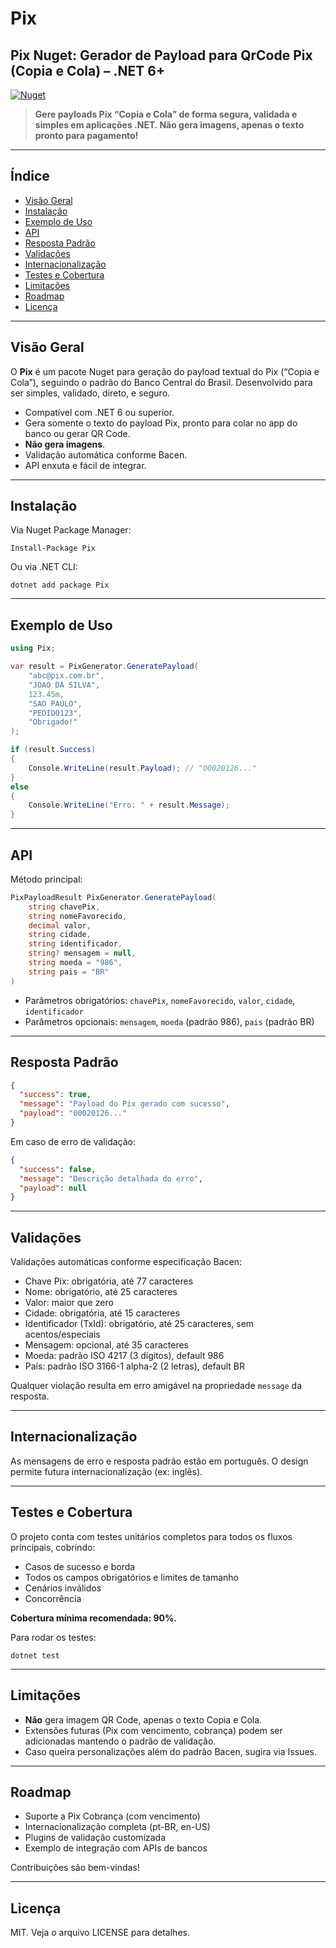 # Pix

## Pix Nuget: Gerador de Payload para QrCode Pix (Copia e Cola) – .NET 6+

[![Nuget](https://img.shields.io/nuget/v/Pix)](https://www.nuget.org/packages/Pix)

> **Gere payloads Pix “Copia e Cola” de forma segura, validada e simples em aplicações .NET. Não gera imagens, apenas o texto pronto para pagamento!**

---

## Índice

- [Visão Geral](#visão-geral)
- [Instalação](#instalação)
- [Exemplo de Uso](#exemplo-de-uso)
- [API](#api)
- [Resposta Padrão](#resposta-padrão)
- [Validações](#validações)
- [Internacionalização](#internacionalização)
- [Testes e Cobertura](#testes-e-cobertura)
- [Limitações](#limitações)
- [Roadmap](#roadmap)
- [Licença](#licença)

---

## Visão Geral

O **Pix** é um pacote Nuget para geração do payload textual do Pix (“Copia e Cola”), seguindo o padrão do Banco Central do Brasil. Desenvolvido para ser simples, validado, direto, e seguro.

- Compatível com .NET 6 ou superior.
- Gera somente o texto do payload Pix, pronto para colar no app do banco ou gerar QR Code.
- **Não gera imagens**.
- Validação automática conforme Bacen.
- API enxuta e fácil de integrar.

---

## Instalação

Via Nuget Package Manager:

```
Install-Package Pix
```

Ou via .NET CLI:

```
dotnet add package Pix
```

---

## Exemplo de Uso

```csharp
using Pix;

var result = PixGenerator.GeneratePayload(
    "abc@pix.com.br",
    "JOAO DA SILVA",
    123.45m,
    "SAO PAULO",
    "PEDIDO123",
    "Obrigado!"
);

if (result.Success)
{
    Console.WriteLine(result.Payload); // "00020126..."
}
else
{
    Console.WriteLine("Erro: " + result.Message);
}
```

---

## API

Método principal:

```csharp
PixPayloadResult PixGenerator.GeneratePayload(
    string chavePix,
    string nomeFavorecido,
    decimal valor,
    string cidade,
    string identificador,
    string? mensagem = null,
    string moeda = "986",
    string pais = "BR"
)
```

- Parâmetros obrigatórios: `chavePix`, `nomeFavorecido`, `valor`, `cidade`, `identificador`
- Parâmetros opcionais: `mensagem`, `moeda` (padrão 986), `pais` (padrão BR)

---

## Resposta Padrão

```json
{
  "success": true,
  "message": "Payload do Pix gerado com sucesso",
  "payload": "00020126..."
}
```

Em caso de erro de validação:

```json
{
  "success": false,
  "message": "Descrição detalhada do erro",
  "payload": null
}
```

---

## Validações

Validações automáticas conforme especificação Bacen:

- Chave Pix: obrigatória, até 77 caracteres
- Nome: obrigatório, até 25 caracteres
- Valor: maior que zero
- Cidade: obrigatória, até 15 caracteres
- Identificador (TxId): obrigatório, até 25 caracteres, sem acentos/especiais
- Mensagem: opcional, até 35 caracteres
- Moeda: padrão ISO 4217 (3 dígitos), default 986
- País: padrão ISO 3166-1 alpha-2 (2 letras), default BR

Qualquer violação resulta em erro amigável na propriedade `message` da resposta.

---

## Internacionalização

As mensagens de erro e resposta padrão estão em português. O design permite futura internacionalização (ex: inglês).

---

## Testes e Cobertura

O projeto conta com testes unitários completos para todos os fluxos principais, cobrindo:

- Casos de sucesso e borda
- Todos os campos obrigatórios e limites de tamanho
- Cenários inválidos
- Concorrência

**Cobertura mínima recomendada: 90%.**

Para rodar os testes:

```
dotnet test
```

---

## Limitações

- **Não** gera imagem QR Code, apenas o texto Copia e Cola.
- Extensões futuras (Pix com vencimento, cobrança) podem ser adicionadas mantendo o padrão de validação.
- Caso queira personalizações além do padrão Bacen, sugira via Issues.

---

## Roadmap

- Suporte a Pix Cobrança (com vencimento)
- Internacionalização completa (pt-BR, en-US)
- Plugins de validação customizada
- Exemplo de integração com APIs de bancos

Contribuições são bem-vindas!

---

## Licença

MIT. Veja o arquivo LICENSE para detalhes.
